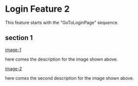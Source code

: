 # Login Feature 2

This feature starts with the "GoToLoginPage" sequence.

## section 1

[image-1](./1.png)

here comes the description for the image shown above.

[image-2](./2.png)

here comes the second description for the image shown above.

